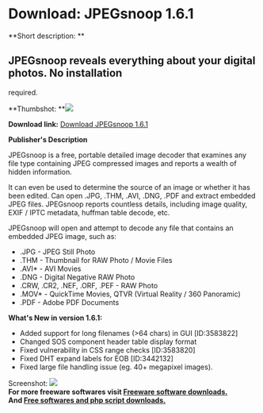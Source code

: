 # Download: JPEGsnoop 1.6.1

**Short description: **

## JPEGsnoop reveals everything about your digital photos. No installation
required.

  
**Thumbshot: **![](http://www.freewarefiles.com/screenshot/jpegsnoop1_md.jpg)   
  
**Download link:** [Download JPEGsnoop 1.6.1](http://freesoftwares.boysofts.com/JPEGsnoop_program_49743.html)  
  

**Publisher's Description**  
  

JPEGsnoop is a free, portable detailed image decoder that examines any file
type containing JPEG compressed images and reports a wealth of hidden
information.

It can even be used to determine the source of an image or whether it has been
edited. Can open .JPG, .THM, .AVI, .DNG, .PDF and extract embedded JPEG files.
JPEGsnoop reports countless details, including image quality, EXIF / IPTC
metadata, huffman table decode, etc.

JPEGsnoop will open and attempt to decode any file that contains an embedded
JPEG image, such as:

  * .JPG - JPEG Still Photo 
  * .THM - Thumbnail for RAW Photo / Movie Files 
  * .AVI* - AVI Movies 
  * .DNG - Digital Negative RAW Photo 
  * .CRW, .CR2, .NEF, .ORF, .PEF - RAW Photo 
  * .MOV* - QuickTime Movies, QTVR (Virtual Reality / 360 Panoramic) 
  * .PDF - Adobe PDF Documents 

**What's New in version 1.6.1:**

  * Added support for long filenames (>64 chars) in GUI [ID:3583822] 
  * Changed SOS component header table display format 
  * Fixed vulnerability in CSS range checks [ID:3583820] 
  * Fixed DHT expand labels for EOB [ID:3442132] 
  * Fixed large file handling issue (eg. 40+ megapixel images). 

  
  
Screenshot: ![](http://www.freewarefiles.com/screenshot/jpegsnoop1.jpg)  
**For more freeware softwares visit [Freeware software downloads.](http://freesoftwares.boysofts.com/)**   
**And [Free softwares and php script downloads.](http://www.boysofts.com/)**

